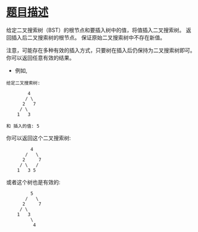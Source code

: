 # [题目描述](https://leetcode-cn.com/problems/insert-into-a-binary-search-tree/)
给定二叉搜索树（BST）的根节点和要插入树中的值，将值插入二叉搜索树。 返回插入后二叉搜索树的根节点。 保证原始二叉搜索树中不存在新值。

注意，可能存在多种有效的插入方式，只要树在插入后仍保持为二叉搜索树即可。 你可以返回任意有效的结果。

- 例如, 
```text
给定二叉搜索树:

        4
       / \
      2   7
     / \
    1   3

和 插入的值: 5
```
你可以返回这个二叉搜索树:
```text
         4
       /   \
      2     7
     / \   /
    1   3 5
```
或者这个树也是有效的:
```text
         5
       /   \
      2     7
     / \   
    1   3
         \
          4
```
